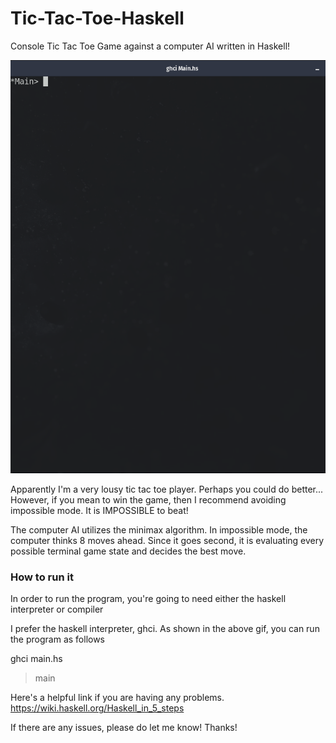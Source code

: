 # Tic-Tac-Toe-Haskell

Console Tic Tac Toe Game against a computer AI written in Haskell!

![](Tic-Tac-Toe.gif)

Apparently I'm a very lousy tic tac toe player. Perhaps you could do better... However, 
if you mean to win the game, then I recommend avoiding impossible mode. It is IMPOSSIBLE 
to beat!

The computer AI utilizes the minimax algorithm. In impossible mode, the computer thinks 
8 moves ahead. Since it goes second, it is evaluating every possible terminal game state
and decides the best move.

### How to run it

In order to run the program, you're going to need either the haskell interpreter or compiler

I prefer the haskell interpreter, ghci. As shown in the above gif, you can run the program as follows

ghci main.hs
> main

Here's a helpful link if you are having any problems. https://wiki.haskell.org/Haskell_in_5_steps

If there are any issues, please do let me know! Thanks!
